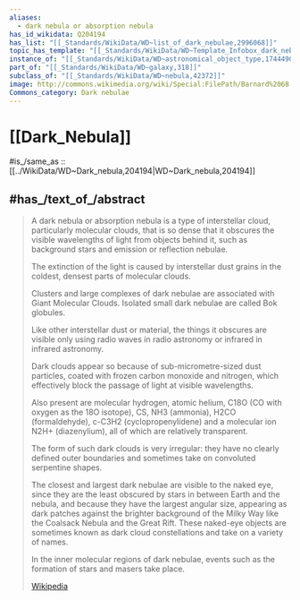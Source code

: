 ```yaml
---
aliases:
  - dark nebula or absorption nebula
has_id_wikidata: Q204194
has_list: "[[_Standards/WikiData/WD~list_of_dark_nebulae,2996068]]"
topic_has_template: "[[_Standards/WikiData/WD~Template_Infobox_dark_nebula,14446992]]"
instance_of: "[[_Standards/WikiData/WD~astronomical_object_type,17444909]]"
part_of: "[[_Standards/WikiData/WD~galaxy,318]]"
subclass_of: "[[_Standards/WikiData/WD~nebula,42372]]"
image: http://commons.wikimedia.org/wiki/Special:FilePath/Barnard%2068.jpg
Commons_category: Dark nebulae
---
```


# [[Dark_Nebula]] 

#is_/same_as :: [[../WikiData/WD~Dark_nebula,204194|WD~Dark_nebula,204194]] 

## #has_/text_of_/abstract 

> A dark nebula or absorption nebula is a type of interstellar cloud, particularly molecular clouds, 
> that is so dense that it obscures the visible wavelengths of light from objects behind it, 
> such as background stars and emission or reflection nebulae. 
> 
> The extinction of the light is caused by interstellar dust grains 
> in the coldest, densest parts of molecular clouds. 
> 
> Clusters and large complexes of dark nebulae are associated with Giant Molecular Clouds. 
> Isolated small dark nebulae are called Bok globules. 
> 
> Like other interstellar dust or material, the things it obscures 
> are visible only using radio waves in radio astronomy or infrared in infrared astronomy.
>
> Dark clouds appear so because of sub-micrometre-sized dust particles, 
> coated with frozen carbon monoxide and nitrogen, 
> which effectively block the passage of light at visible wavelengths. 
> 
> Also present are molecular hydrogen, atomic helium, C18O (CO with oxygen as the 18O isotope), 
> CS, NH3 (ammonia), H2CO (formaldehyde), c-C3H2 (cyclopropenylidene) 
> and a molecular ion N2H+ (diazenylium), all of which are relatively transparent. 
>
> The form of such dark clouds is very irregular: they have no clearly defined outer boundaries 
> and sometimes take on convoluted serpentine shapes. 
> 
> The closest and largest dark nebulae are visible to the naked eye, 
> since they are the least obscured by stars in between Earth and the nebula, 
> and because they have the largest angular size, 
> appearing as dark patches against the brighter background of the Milky Way 
> like the Coalsack Nebula and the Great Rift. 
> These naked-eye objects are sometimes known as dark cloud constellations and take on a variety of names.
>
> In the inner molecular regions of dark nebulae, events such as the formation of stars and masers take place.
>
> [Wikipedia](https://en.wikipedia.org/wiki/Dark%20nebula) 

